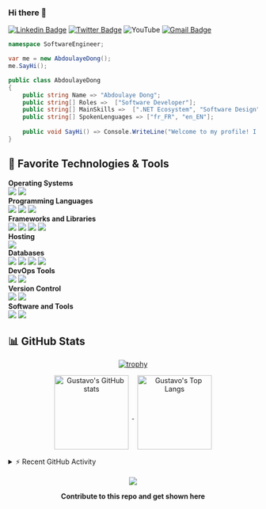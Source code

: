 ### Hi there 👋

[![Linkedin Badge](https://img.shields.io/badge/-abdoulayedong-blue?style=flat&logo=Linkedin&logoColor=white&link=https://https://www.linkedin.com/in/abdoulaye-dong-446497160/)](https://www.linkedin.com/in/abdoulaye-dong-446497160/)
[![Twitter Badge](https://img.shields.io/badge/-@AbdoulayeDong-1ca0f1?style=flat&labelColor=1ca0f1&logo=twitter&logoColor=white&link=https://twitter.com/AbdoulayeDong)](https://twitter.com/intent/follow?original_referer=https%3A%2F%2Fgithub.com%2Fluismatosluna&screen_name=abdoulayedong)
![YouTube](https://img.shields.io/badge/abdoulayedong-%23FF0000.svg?style=flat&logo=YouTube&logoColor=white)
[![Gmail Badge](https://img.shields.io/badge/-abdoulayedong-c14438?style=flat&logo=Gmail&logoColor=white&link=mailto:abdoulayedong@gmail.com)](mailto:abdoulayedong@gmail.com)


```c#
namespace SoftwareEngineer;

var me = new AbdoulayeDong();
me.SayHi();

public class AbdoulayeDong
{
    public string Name => "Abdoulaye Dong";
    public string[] Roles =>  ["Software Developer"];
    public string[] MainSkills =>  [".NET Ecosystem", "Software Design"];
    public string[] SpokenLenguages => ["fr_FR", "en_EN"];
    
    public void SayHi() => Console.WriteLine("Welcome to my profile! I'm a software engineer enthousiaste about software design and best practice of development.");
}
```

## 🔧 Favorite Technologies & Tools

**Operating Systems**<br>
![](https://img.shields.io/badge/-Linux-informational?style=flat&logo=linux&logoColor=white&color=FCC624)
![](https://img.shields.io/badge/-Windows-informational?style=flat&logo=windows&logoColor=white&color=0078D6)
<br>
**Programming Languages**<br>
![](https://img.shields.io/badge/-Csharp-informational?style=flat&logo=csharp&logoColor=white&color=4EAA25)
![](https://img.shields.io/badge/-JavaScript-informational?style=flat&logo=javascript&logoColor=white&color=F7DF1E)
![](https://img.shields.io/badge/-TypeScript-informational?style=flat&logo=typescript&logoColor=white&color=1ca0f1)
<br>
**Frameworks and Libraries**<br>
![](https://img.shields.io/badge/.NET-5C2D91?style=flat&logo=.net&logoColor=white)
![](https://img.shields.io/badge/Xamarin-3199DC?style=flat&logo=xamarin&logoColor=white)
![](https://img.shields.io/badge/Angular-%23117AC9.svg?style=flat&logo=Angular&logoColor=white&color=E23237)
![](https://img.shields.io/badge/-Material-informational?style=flat&logo=material-design&logoColor=white&color=757575)
<br>
**Hosting**<br>
![](https://img.shields.io/badge/firebase-%23039BE5.svg?style=flat&logo=firebase)
<br>
**Databases**<br>
![](https://img.shields.io/badge/Microsoft%20SQL%20Sever-CC2927?style=flat&logo=microsoft%20sql%20server&logoColor=white)
![](https://img.shields.io/badge/mysql-%2300f.svg?style=flat&logo=mysql&logoColor=white)
![](https://img.shields.io/badge/firebase-%23039BE5.svg?style=flat&logo=firebase)
![](https://img.shields.io/badge/sqlite-%2307405e.svg?style=flat&logo=sqlite&logoColor=white)
<br>
**DevOps Tools**<br>
![](https://img.shields.io/badge/-Azure_DevOps-informational?style=flat&logo=azure&color=2496ED)
![](https://img.shields.io/badge/-App_Center-informational?style=flat&logo=azure&color=cb2e63)
<br>
**Version Control**<br>
![](https://img.shields.io/badge/-Git-informational?style=flat&logo=git&logoColor=white&color=F05032)
![](https://img.shields.io/badge/github-%23121011.svg?style=flat&logo=github&logoColor=white)
<br>
**Software and Tools**<br>
![](https://img.shields.io/badge/Visual%20Studio-5C2D91.svg?style=flate&logo=visual-studio&logoColor=white)
![](https://img.shields.io/badge/-VS_Code-informational?style=flat&logo=visual-studio-code&logoColor=white&color=007ACC)


## 📊 GitHub Stats

<div align="center">

  [![trophy](https://github-profile-trophy.vercel.app/?username=abdoulayedong&theme=flat&&column=4&margin-w=15&margin-h=15)](https://github.com/ryo-ma/github-profile-trophy)

</div>

<div align="center">
  <a href="https://github.com/anuraghazra/github-readme-stats">
    <img align="center" height="150px" style="margin:0px 7px 15px 7px;" src="https://github-readme-stats.vercel.app/api?username=abdoulayedong&count_private=true&show_icons=true&include_all_commits=true" alt="Gustavo's GitHub stats" />
  </a>

  <a href="https://github.com/anuraghazra/github-readme-stats">
    <img align="center" height="150px" style="margin:0px 7px 15px 7px;" src="https://github-readme-stats.vercel.app/api/top-langs/?username=abdoulayedong&layout=compact&langs_count=8" alt="Gustavo's Top Langs" />
  </a>
</div>

<details>
  <summary>⚡ Recent GitHub Activity</summary>
<div>
<a href="https://github.com/ashutosh00710/github-readme-activity-graph"><img style="margin:15px 7px 15px 7px;" src="https://denvercoder1-activity-graph.herokuapp.com/graph/?username=aizendong&bg_color=1F222E&color=F8D866&line=F85D7F&point=FFFFFF&hide_border=true" alt="luismts's Activity Graph" /></a>
</div>
     
</details>

<div align="center">
<!--![visitors](https://visitor-badge.laobi.icu/badge?page_id=abdoulayedong.abdoulayedong)](url)-->
<br>

<a href = "https://github.com/abdoulayedong/abdoulayedong/graphs/contributors">
<img src = "https://contrib.rocks/image?repo=abdoulayedong/abdoulayedong"/>
</a>

**Contribute to this repo and get shown here**

</div>


